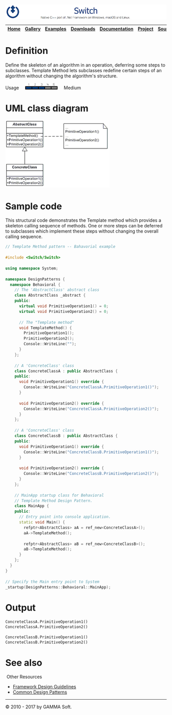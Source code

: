![Switch Header](Pictures/SwitchNativeC++port.png)

| [Home](Home.md) | [Gallery](Gallery.md) | [Examples](Examples.md) | [Downloads](Downloads.md) | [Documentation](Documentation.md) | [Project](https://sourceforge.net/projects/switchpro) | [Source](https://github.com/gammasoft71/switch) | [License](License.md) | [Contact](Contact.md) | [GAMMA Soft](https://gammasoft71.wixsite.com/gammasoft) |
|-----------------|-----------------------|-------------------------|-------------------------|-----------------------------------|-------------------------------------------------------|-------------------------------------------------|-----------------------|-----------------------|---------------------------------------------------------|

# Definition

Define the skeleton of an algorithm in an operation, deferring some steps to subclasses. Template Method lets subclasses redefine certain steps of an algorithm without changing the algorithm's structure.

Usage     ![Usage](Pictures/Usage3.png)     Medium

# UML class diagram

![AbstractFactory](Pictures/DesignPatterns/template.gif)

# Sample code

This structural code demonstrates the Template method which provides a skeleton calling sequence of methods. One or more steps can be deferred to subclasses which implement these steps without changing the overall calling sequence.

```c++
// Template Method pattern -- Bahavorial example
 
#include <Switch/Switch>
 
using namespace System;
 
namespace DesignPatterns {
  namespace Behavioral {
    // The 'AbstractClass' abstract class
    class AbstractClass _abstract {
    public:
      virtual void PrimitiveOperation1() = 0;
      virtual void PrimitiveOperation2() = 0;
      
      // The "Template method"
      void TemplateMethod() {
        PrimitiveOperation1();
        PrimitiveOperation2();
        Console::WriteLine("");
      }
    };
    
    // A 'ConcreteClass' class
    class ConcreteClassA : public AbstractClass {
    public:
      void PrimitiveOperation1() override {
        Console::WriteLine("ConcreteClassA.PrimitiveOperation1()");
      }
      
      void PrimitiveOperation2() override {
        Console::WriteLine("ConcreteClassA.PrimitiveOperation2()");
      }
    };
    
    // A 'ConcreteClass' class
    class ConcreteClassB : public AbstractClass {
    public:
      void PrimitiveOperation1() override {
        Console::WriteLine("ConcreteClassB.PrimitiveOperation1()");
      }
      
      void PrimitiveOperation2() override {
        Console::WriteLine("ConcreteClassB.PrimitiveOperation2()");
      }
    };
    
    // MainApp startup class for Behavioral
    // Template Method Design Pattern.
    class MainApp {
    public:
      // Entry point into console application.
      static void Main() {
        refptr<AbstractClass> aA = ref_new<ConcreteClassA>();
        aA->TemplateMethod();
        
        refptr<AbstractClass> aB = ref_new<ConcreteClassB>();
        aB->TemplateMethod();
      }
    };
  }
}
 
// Specify the Main entry point to System
_startup(DesignPatterns::Behavioral::MainApp);
```

# Output

```
ConcreteClassA.PrimitiveOperation1()
ConcreteClassA.PrimitiveOperation2()
​
ConcreteClassB.PrimitiveOperation1()
ConcreteClassB.PrimitiveOperation2()
```

# See also
​
Other Resources

* [Framework Design Guidelines](FrameworkDesignGuidelines.md)
* [Common Design Patterns](CommonDesignPatterns.md)

______________________________________________________________________________________________

© 2010 - 2017 by GAMMA Soft.
